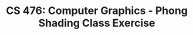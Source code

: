 ---
layout: exercise_javascript_shader
permalink: "ModuleX_LocalIllumination/ClassExercise"
title: "CS 476: Computer Graphics - Phong Shading Class Exercise"
excerpt: "CS 476: Computer Graphics - Phong Shading Class Exercise"

info:
  prev: "./Video2"
  instructions: "Move the code for Phong illumination in the vertex shader over to the fragment shader.  You create varying attributes for intersection, normal, and color"
  goals:
    - Explore how to convert Gouraud shading into Phong shading by moving the appropriate code over from the vertex shader to the fragment shader

processor:  
  correctfeedback: "Correct!!" 
  incorrectfeedback: "Try again"
  submitformlink: false
  feedbackprocess: | 
    let correctStr = "";

  correctcheck: correctStr


vert:
  isreadonly: false
  code: |
        precision mediump float;
        #define MAX_LIGHTS 10
        struct Light {
            vec3 pos;
            vec3 color;
            vec3 atten;
        };

        // Material properties
        uniform vec3 uKa; // Ambient color for material
        uniform vec3 uKd; // Diffuse color for material
        uniform vec3 uKs; // Specular color for material
        uniform float uShininess; // Specular exponent for material

        // Transformation/projection matrices
        uniform mat4 uMVMatrix;
        uniform mat4 uPMatrix;
        uniform mat4 tMatrix;
        uniform mat3 uNMatrix;

        // Light properties
        uniform int numLights;
        uniform Light lights[MAX_LIGHTS];

        // Camera properties
        uniform vec3 uEye;

        // Per-vertex attributes
        attribute vec3 vPos;
        attribute vec3 vNormal;
        attribute vec3 vColor;


        // Stuff to send to fragment shader
        varying vec3 color;

        void main(void) {
            // Transformed position of vertex in homogenous coordinates
            vec4 tpos = tMatrix*vec4(vPos, 1.0); 
            // Transformed normal of vertex
            vec3 NT = normalize(uNMatrix*vNormal); 
            // Viewing window position, taking into consideration the camera
            gl_Position = uPMatrix*uMVMatrix*tpos; 


            vec3 LPos = lights[0].pos; // Position of light
            vec3 VPos = tpos.xyz; // Position of the vertex in world coordinates

            // Diffuse coefficient
            vec3 LVec = normalize(LPos-VPos); // Unit vector from vertex to light
            float kdCoeff = dot(NT, LVec);
            if (kdCoeff < 0.0) {
                kdCoeff = 0.0;
            }

            // Specular coefficient
            vec3 dh = -reflect(LVec, NT);
            vec3 h = normalize(uEye-VPos);
            float ksCoeff = dot(h, dh);
            if (ksCoeff < 0.0) {
              ksCoeff = 0.0;
            }
            ksCoeff = pow(ksCoeff, uShininess);

            color = uKa + lights[0].color*(kdCoeff*uKd*vColor + ksCoeff*uKs);
        }



frag:
  isreadonly: false
  code: |
        precision mediump float;

        // Camera properties
        uniform vec3 uEye;

        // Lights
        struct Light {
            vec3 pos;
            vec3 color;
            vec3 atten;
        };
        #define MAX_LIGHTS 10
        uniform Light lights[MAX_LIGHTS];

        // Material properties
        uniform vec3 uKa; // Ambient color for material
        uniform vec3 uKd; // Diffuse color for material
        uniform vec3 uKs; // Specular color for material
        uniform float uShininess; // Specular exponent for material

        // TODO: Define other varying properties
        varying vec3 color;

        void main(void) {
            gl_FragColor = vec4(color, 1.0);
        }


scene:
  isreadonly: true
  code: |
        {
            "name":"localilluminationscene",
            "materials":{
                "green":{
                    "ka":[0.0, 0.4, 0.0],
                    "kd":[0.0, 1.0, 0.0],
                    "ks":[0.8, 0.0, 0.0],
                    "shininess":10
                },
                "grayblueshine":{
                    "kd":[0.5, 0.5, 0.5],
                    "ka":[0.1, 0.1, 0.1],
                    "ks":[0.0, 0.0, 1.0]
                },
                "yellow":{
                    "kd":[0.5, 0.5, 0.2],
                    "ka":[0.3, 0.3, 0.0],
                    "ks":[1.0, 1.0, 0.0],
                    "shininess":5
                }
            },

            "lights":[
                {
                    "pos":[0, 2, 0],
                    "color":[1, 1, 1]
                }
            ],
            
            "cameras":[
                {
                    "pos": [-0.02,4.02,4.65],
                    "rot": [0.20,0.02,0.00,0.98]
                }
            ],
            
            "children":[
                {
                    "transform":[20, 0, 0, 0,
                                0, 20, 0, 0,
                                0, 0, 20, 0,
                                0, 0, 0, 1],
                    "shapes":[
                        {
                        "type":"mesh",
                        "filename":"../assets/js/ggslac/meshes/square.off",
                        "material":"green"
                        }
                    ]
                },

                {
                    "transform":[2, 0, 0, -2.5,
                                0, 2, 0, 1,
                                0, 0, 2, 0,
                                0, 0, 0, 1],
                    "shapes":[
                        {
                        "type":"mesh",
                        "filename":"../assets/js/ggslac/meshes/homer.off",
                        "material":"yellow"
                        }
                    ]
                },

                {
                    "transform":[1, 0, 0, 3,
                                0, 0, 1, 2,
                                0, -1, 0, -1,
                                0, 0, 0, 1],
                    "shapes":[
                        {
                        "type":"mesh",
                        "filename":"../assets/js/ggslac/meshes/dinopet.off",
                        "material":"grayblueshine"
                        }
                    ]
                },

                {
                    "transform":[2, 0, 0, 0,
                                0, 1, 0, 0,
                                0, 0, 1, 0,
                                0, 0, 0, 1],
                    "shapes":[
                        {
                            "type":"sphere",
                            "radius":0.5,
                            "center":[0, 0, -10],
                            "material":"green"
                        }
                    ]
                }
            ]
        }
---